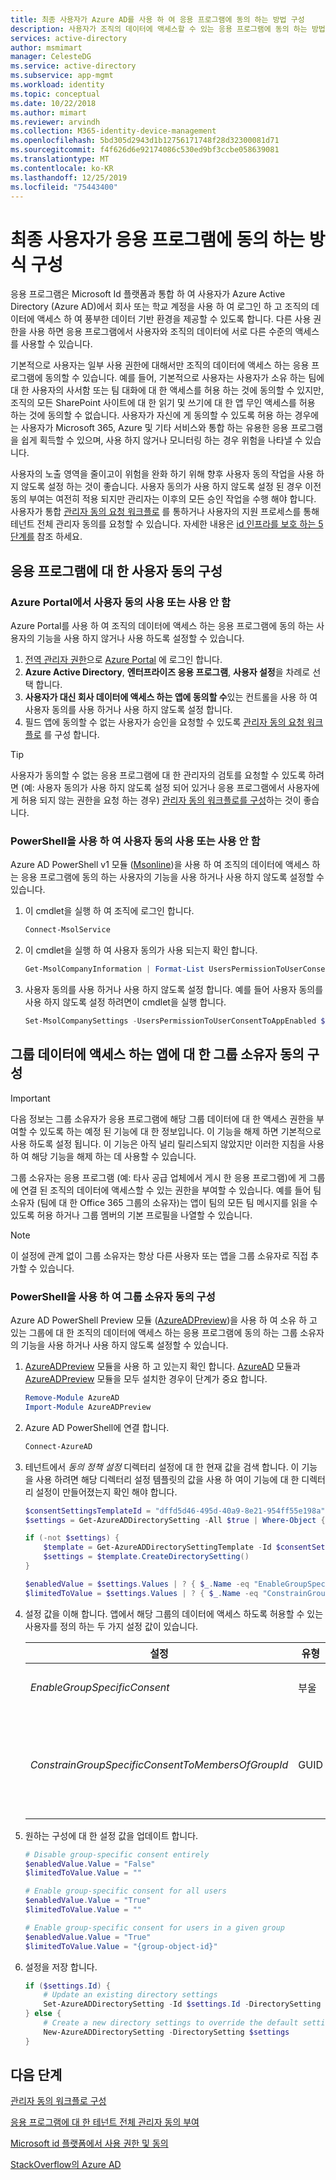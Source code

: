 ```yaml
---
title: 최종 사용자가 Azure AD를 사용 하 여 응용 프로그램에 동의 하는 방법 구성
description: 사용자가 조직의 데이터에 액세스할 수 있는 응용 프로그램에 동의 하는 방법 및 시기를 관리 하는 방법에 대해 알아봅니다.
services: active-directory
author: msmimart
manager: CelesteDG
ms.service: active-directory
ms.subservice: app-mgmt
ms.workload: identity
ms.topic: conceptual
ms.date: 10/22/2018
ms.author: mimart
ms.reviewer: arvindh
ms.collection: M365-identity-device-management
ms.openlocfilehash: 5bd305d2943d1b12756171748f28d32300081d71
ms.sourcegitcommit: f4f626d6e92174086c530ed9bf3ccbe058639081
ms.translationtype: MT
ms.contentlocale: ko-KR
ms.lasthandoff: 12/25/2019
ms.locfileid: "75443400"
---
```

# <a name="configure-how-end-users-consent-to-applications"></a>최종 사용자가 응용 프로그램에 동의 하는 방식 구성

응용 프로그램은 Microsoft Id 플랫폼과 통합 하 여 사용자가 Azure Active Directory (Azure AD)에서 회사 또는 학교 계정을 사용 하 여 로그인 하 고 조직의 데이터에 액세스 하 여 풍부한 데이터 기반 환경을 제공할 수 있도록 합니다. 다른 사용 권한을 사용 하면 응용 프로그램에서 사용자와 조직의 데이터에 서로 다른 수준의 액세스를 사용할 수 있습니다.

기본적으로 사용자는 일부 사용 권한에 대해서만 조직의 데이터에 액세스 하는 응용 프로그램에 동의할 수 있습니다. 예를 들어, 기본적으로 사용자는 사용자가 소유 하는 팀에 대 한 사용자의 사서함 또는 팀 대화에 대 한 액세스를 허용 하는 것에 동의할 수 있지만, 조직의 모든 SharePoint 사이트에 대 한 읽기 및 쓰기에 대 한 앱 무인 액세스를 허용 하는 것에 동의할 수 없습니다. 사용자가 자신에 게 동의할 수 있도록 허용 하는 경우에는 사용자가 Microsoft 365, Azure 및 기타 서비스와 통합 하는 유용한 응용 프로그램을 쉽게 획득할 수 있으며, 사용 하지 않거나 모니터링 하는 경우 위험을 나타낼 수 있습니다.

사용자의 노출 영역을 줄이고이 위험을 완화 하기 위해 향후 사용자 동의 작업을 사용 하지 않도록 설정 하는 것이 좋습니다. 사용자 동의가 사용 하지 않도록 설정 된 경우 이전 동의 부여는 여전히 적용 되지만 관리자는 이후의 모든 승인 작업을 수행 해야 합니다. 사용자가 통합 [관리자 동의 요청 워크플로](configure-admin-consent-workflow.md) 를 통하거나 사용자의 지원 프로세스를 통해 테넌트 전체 관리자 동의를 요청할 수 있습니다. 자세한 내용은 [id 인프라를 보호 하는 5 단계를](../../security/fundamentals/steps-secure-identity.md) 참조 하세요.

## <a name="configure-user-consent-to-applications"></a>응용 프로그램에 대 한 사용자 동의 구성
### <a name="disable-or-enable-user-consent-from-the-azure-portal"></a>Azure Portal에서 사용자 동의 사용 또는 사용 안 함

Azure Portal를 사용 하 여 조직의 데이터에 액세스 하는 응용 프로그램에 동의 하는 사용자의 기능을 사용 하지 않거나 사용 하도록 설정할 수 있습니다.

1. [전역 관리자 권한](../users-groups-roles/directory-assign-admin-roles.md#global-administrator--company-administrator)으로 [Azure Portal](https://portal.azure.com) 에 로그인 합니다.
2. **Azure Active Directory**, **엔터프라이즈 응용 프로그램**, **사용자 설정**을 차례로 선택 합니다.
3. **사용자가 대신 회사 데이터에 액세스 하는 앱에 동의할 수**있는 컨트롤을 사용 하 여 사용자 동의를 사용 하거나 사용 하지 않도록 설정 합니다.
4. 필드 앱에 동의할 수 없는 사용자가 승인을 요청할 수 있도록 [관리자 동의 요청 워크플로](configure-admin-consent-workflow.md) 를 구성 합니다.

> [!TIP]
> 사용자가 동의할 수 없는 응용 프로그램에 대 한 관리자의 검토를 요청할 수 있도록 하려면 (예: 사용자 동의가 사용 하지 않도록 설정 되어 있거나 응용 프로그램에서 사용자에 게 허용 되지 않는 권한을 요청 하는 경우) [관리자 동의 워크플로를 구성](configure-admin-consent-workflow.md)하는 것이 좋습니다.

### <a name="disable-or-enable-user-consent-using-powershell"></a>PowerShell을 사용 하 여 사용자 동의 사용 또는 사용 안 함

Azure AD PowerShell v1 모듈 ([Msonline](https://docs.microsoft.com/powershell/module/msonline/?view=azureadps-1.0))을 사용 하 여 조직의 데이터에 액세스 하는 응용 프로그램에 동의 하는 사용자의 기능을 사용 하거나 사용 하지 않도록 설정할 수 있습니다.

1. 이 cmdlet을 실행 하 여 조직에 로그인 합니다.

    ```powershell
    Connect-MsolService
    ```

2. 이 cmdlet을 실행 하 여 사용자 동의가 사용 되는지 확인 합니다.

    ```powershell
    Get-MsolCompanyInformation | Format-List UsersPermissionToUserConsentToAppEnabled
    ```

3. 사용자 동의를 사용 하거나 사용 하지 않도록 설정 합니다. 예를 들어 사용자 동의를 사용 하지 않도록 설정 하려면이 cmdlet을 실행 합니다.

    ```powershell
    Set-MsolCompanySettings -UsersPermissionToUserConsentToAppEnabled $false
    ```

## <a name="configure-group-owner-consent-to-apps-accessing-group-data"></a>그룹 데이터에 액세스 하는 앱에 대 한 그룹 소유자 동의 구성

> [!IMPORTANT]
> 다음 정보는 그룹 소유자가 응용 프로그램에 해당 그룹 데이터에 대 한 액세스 권한을 부여할 수 있도록 하는 예정 된 기능에 대 한 정보입니다. 이 기능을 해제 하면 기본적으로 사용 하도록 설정 됩니다. 이 기능은 아직 널리 릴리스되지 않았지만 이러한 지침을 사용 하 여 해당 기능을 해제 하는 데 사용할 수 있습니다.

그룹 소유자는 응용 프로그램 (예: 타사 공급 업체에서 게시 한 응용 프로그램)에 게 그룹에 연결 된 조직의 데이터에 액세스할 수 있는 권한을 부여할 수 있습니다. 예를 들어 팀 소유자 (팀에 대 한 Office 365 그룹의 소유자)는 앱이 팀의 모든 팀 메시지를 읽을 수 있도록 허용 하거나 그룹 멤버의 기본 프로필을 나열할 수 있습니다.

> [!NOTE]
> 이 설정에 관계 없이 그룹 소유자는 항상 다른 사용자 또는 앱을 그룹 소유자로 직접 추가할 수 있습니다.

### <a name="configure-group-owner-consent-using-powershell"></a>PowerShell을 사용 하 여 그룹 소유자 동의 구성

Azure AD PowerShell Preview 모듈 ([AzureADPreview](https://docs.microsoft.com/powershell/module/azuread/?view=azureadps-2.0-preview))을 사용 하 여 소유 하 고 있는 그룹에 대 한 조직의 데이터에 액세스 하는 응용 프로그램에 동의 하는 그룹 소유자의 기능을 사용 하거나 사용 하지 않도록 설정할 수 있습니다.

1. [AzureADPreview](https://docs.microsoft.com/powershell/module/azuread/?view=azureadps-2.0-preview) 모듈을 사용 하 고 있는지 확인 합니다. [AzureAD](https://docs.microsoft.com/powershell/module/azuread/?view=azureadps-2.0) 모듈과 [AzureADPreview](https://docs.microsoft.com/powershell/module/azuread/?view=azureadps-2.0-preview) 모듈을 모두 설치한 경우이 단계가 중요 합니다.

    ```powershell
    Remove-Module AzureAD
    Import-Module AzureADPreview
    ```

2. Azure AD PowerShell에 연결 합니다.

   ```powershell
   Connect-AzureAD
   ```

3. 테넌트에서 *동의 정책 설정* 디렉터리 설정에 대 한 현재 값을 검색 합니다. 이 기능을 사용 하려면 해당 디렉터리 설정 템플릿의 값을 사용 하 여이 기능에 대 한 디렉터리 설정이 만들어졌는지 확인 해야 합니다.

    ```powershell
    $consentSettingsTemplateId = "dffd5d46-495d-40a9-8e21-954ff55e198a" # Consent Policy Settings
    $settings = Get-AzureADDirectorySetting -All $true | Where-Object { $_.TemplateId -eq $consentSettingsTemplateId }

    if (-not $settings) {
        $template = Get-AzureADDirectorySettingTemplate -Id $consentSettingsTemplateId
        $settings = $template.CreateDirectorySetting()
    }

    $enabledValue = $settings.Values | ? { $_.Name -eq "EnableGroupSpecificConsent" }
    $limitedToValue = $settings.Values | ? { $_.Name -eq "ConstrainGroupSpecificConsentToMembersOfGroupId" }
    ```

4. 설정 값을 이해 합니다. 앱에서 해당 그룹의 데이터에 액세스 하도록 허용할 수 있는 사용자를 정의 하는 두 가지 설정 값이 있습니다.

    | 설정       | 유형         | Description  |
    | ------------- | ------------ | ------------ |
    | _EnableGroupSpecificConsent_   | 부울 |  그룹 소유자가 그룹 특정 사용 권한을 부여할 수 있는지 여부를 나타내는 플래그입니다. |
    | _ConstrainGroupSpecificConsentToMembersOfGroupId_ | GUID | _EnableGroupSpecificConsent_ 를 "True"로 설정 하 고이 값을 그룹의 개체 ID로 설정 하는 경우 식별 된 그룹의 멤버는 자신이 소유 하는 그룹에 대 한 그룹 특정 권한을 부여할 수 있는 권한이 부여 됩니다. |

5. 원하는 구성에 대 한 설정 값을 업데이트 합니다.

    ```powershell
    # Disable group-specific consent entirely
    $enabledValue.Value = "False"
    $limitedToValue.Value = ""
    ```

    ```powershell
    # Enable group-specific consent for all users
    $enabledValue.Value = "True"
    $limitedToValue.Value = ""
    ```

    ```powershell
    # Enable group-specific consent for users in a given group
    $enabledValue.Value = "True"
    $limitedToValue.Value = "{group-object-id}"
    ```

6. 설정을 저장 합니다.

    ```powershell
    if ($settings.Id) {
        # Update an existing directory settings
        Set-AzureADDirectorySetting -Id $settings.Id -DirectorySetting $settings
    } else {
        # Create a new directory settings to override the default setting 
        New-AzureADDirectorySetting -DirectorySetting $settings
    }
    ```

## <a name="next-steps"></a>다음 단계

[관리자 동의 워크플로 구성](configure-admin-consent-workflow.md)

[응용 프로그램에 대 한 테넌트 전체 관리자 동의 부여](grant-admin-consent.md)

[Microsoft id 플랫폼에서 사용 권한 및 동의](../develop/active-directory-v2-scopes.md)

[StackOverflow의 Azure AD](https://stackoverflow.com/questions/tagged/azure-active-directory)
